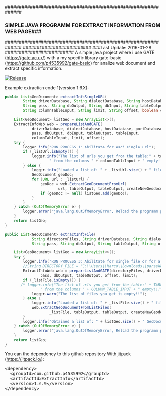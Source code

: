 ##############################################################
### SIMPLE JAVA PROGRAMM FOR EXTRACT INFORMATION FROM WEB PAGE###
##############################################################
#########################
###Last Update: 2016-01-28
#########################
A simple java project where i use GATE (https://gate.ac.uk/) with a my specific library 
gate-basic (https://github.com/p4535992/gate-basic) for analize web document and extract specific information.

[![Release](https://img.shields.io/github/release/p4535992/ExtractInfo.svg?label=maven)](https://jitpack.io/p4535992/ExtractInfo)

Example extraction code 1(version 1.6.X):
```java
public List<GeoDocument> extractInfoSingleURL(
        String driverDatabase, String dialectDatabase, String hostDatabase, String portDatabase, String user,
        String pass, String dbOutput, String dbInput, String tableOutput, String tableInput,
        String columnTableInput, String limit, String offset, boolean createNewGeodocumentTable, boolean erase) {

    List<GeoDocument> listGeo = new ArrayList<>();
    ExtractInfoWeb web = prepareListAndGATE(
            driverDatabase, dialectDatabase, hostDatabase, portDatabase, user,
            pass, dbOutput, dbInput, tableOutput, tableInput,
            columnTableInput, limit, offset);
    try {
        logger.info("RUN PROCESS 1: Abilitate for each single url");
        if (_listUrl.isEmpty()) {
            logger.info("The list of urls you get from the table:" + tableInput +
                    " from the columns " + columnTableInput + " empty!!!");
        } else {
            logger.info("Loaded a list of: " + _listUrl.size() + " files");
            GeoDocument geoDoc;
            for (URL url : _listUrl) {
                geoDoc = web.ExtractGeoDocumentFromUrl(
                        url, tableOutput, tableOutput, createNewGeodocumentTable, erase);
                if (geoDoc != null) listGeo.add(geoDoc);
            }
        }
    } catch (OutOfMemoryError e) {
        logger.error("java.lang.OutOfMemoryError, Reload the programm please");
    }
    return listGeo;
}

public List<GeoDocument> extractInfoFile(
            String directoryFiles, String driverDatabase, String dialectDatabase, String hostDatabase, String portDatabase, String user,
            String pass, String dbOutput, String tableOutput, String offset, String limit, boolean createNewGeodocumentTable, boolean erase) {

    List<GeoDocument> listGeo = new ArrayList<>();
    try {
        logger.info("RUN PROCESS 3: Abilitate for single file or for a directory");
        //String DIRECTORY_FILE = "C:\\Users\\Marco\\Downloads\\parseWebUrls";
        ExtractInfoWeb web = prepareListAndGATE(directoryFiles, driverDatabase, dialectDatabase, hostDatabase, portDatabase, user,
                pass, dbOutput, tableOutput, offset, limit);
        if (_listFile.isEmpty()) {
       /* logger.info("The list of urls you get from the table:" + TABLE_INPUT +
                " from the columns " + COLUMN_TABLE_INPUT + " empty!!!");*/
            logger.warn("The list of files you get is empty!!");
        } else {
            logger.info("Loaded a list of: " + _listFile.size() + " files");
            web.ExtractGeoDocumentFromListFiles(
                    _listFile, tableOutput, tableOutput, createNewGeodocumentTable, erase);
        }
        logger.info("Obtained a list of: " + listGeo.size() + " GeoDocument");
    } catch (OutOfMemoryError e) {
        logger.error("java.lang.OutOfMemoryError, Reload the programm please");
    }
    return listGeo;
}
```

You can the dependency to this github repository With jitpack (https://jitpack.io/):

<!-- Put the Maven coordinates in your HTML: -->
 <pre class="prettyprint">&lt;dependency&gt;
  &lt;groupId&gt;com.github.p4535992&lt;/groupId&gt;
  &lt;artifactId&gt;ExtractInfo&lt;/artifactId&gt;
  &lt;version&gt;<span id="latest_release">1.6.9</span>&lt;/version&gt;
&lt;/dependency&gt;  </pre>

<!-- Add this script to update "latest_release" span to latest version -->
<script>
      var user = 'p4535992'; // Replace with your user/repo
      var repo = 'ExtractInfo'

      var xmlhttp = new XMLHttpRequest();
      xmlhttp.onreadystatechange = function() {
          if (xmlhttp.readyState == 4 && xmlhttp.status == 200) {
              var myArr = JSON.parse(xmlhttp.responseText);
              populateRelease(myArr);
          }
      }
      xmlhttp.open("GET", "https://api.github.com/repos/" user + "/" + repo + "/releases", true);
      xmlhttp.send();

      function populateRelease(arr) {
          var release = arr[0].tag_name;
          document.getElementById("latest_release").innerHTML = release;
      }
</script>

